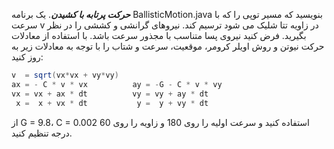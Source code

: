 ***حرکت پرتابه با کشیدن***.
یک برنامه BallisticMotion.java بنویسید که مسیر توپی را که با سرعت v در زاویه تتا شلیک می شود ترسیم کند. نیروهای گرانشی و کششی را در نظر بگیرید. فرض کنید نیروی پسا متناسب با مجذور سرعت باشد. با استفاده از معادلات حرکت نیوتن و روش اویلر کرومر، موقعیت، سرعت و شتاب را با توجه به معادلات زیر به روز کنید:
```java
v  = sqrt(vx*vx + vy*vy) 
ax = - C * v * vx          ay = -G - C * v * vy
vx = vx + ax * dt          vy = vy + ay * dt
 x =  x + vx * dt           y =  y + vy * dt
```
از G = 9.8، C = 0.002 استفاده کنید و سرعت اولیه را روی 180 و زاویه را روی 60 درجه تنظیم کنید.
